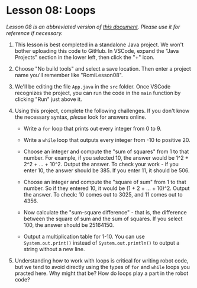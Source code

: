 # Lesson 08: Loops

*Lesson 08 is an abbreviated version of [this document](https://github.com/czbeatty/FRC-Romi-Programming-Course/blob/main/Lessons/Romi%20Lesson%208%20-%20Loops.pdf). Please use it for reference if necessary.*

1. This lesson is best completed in a standalone Java project. We won't bother uploading this code to GitHub. In VSCode, expand the "Java Projects" section in the lower left, then click the "+" icon.

2. Choose "No build tools" and select a save location. Then enter a project name you'll remember like "RomiLesson08".

3. We'll be editing the file `App.java` in the `src` folder. Once VSCode recognizes the project, you can run the code in the `main` function by clicking "Run" just above it.

4. Using this project, complete the following challenges. If you don't know the necessary syntax, *please* look for answers online.

    * Write a `for` loop that prints out every integer from 0 to 9.

    * Write a `while` loop that outputs every integer from -10 to positive 20.

    * Choose an integer and compute the "sum of squares" from 1 to that number. For example, if you selected 10, the answer would be 1^2 + 2^2 + ... + 10^2. Output the answer. To check your work - if you enter 10, the answer should be 385. If you enter 11, it should be 506.

    * Choose an integer and compute the "square of sum" from 1 to that number. So if they entered 10, it would be (1 + 2 + ... + 10)^2. Output the answer. To check: 10 comes out to 3025, and 11 comes out to 4356.

    * Now calculate the "sum-square difference" - that is, the difference between the square of sum and the sum of squares. If you select 100, the answer should be 25164150.

    * Output a multiplication table for 1-10. You can use `System.out.print()` instead of `System.out.println()` to output a string without a new line.

5. Understanding how to work with loops is critical for writing robot code, but we tend to avoid directly using the types of `for` and `while` loops you practed here. Why might that be? How do loops play a part in the robot code?